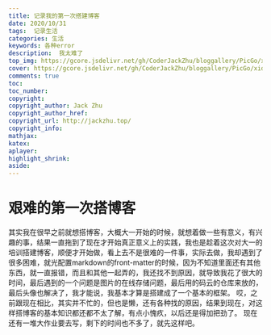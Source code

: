 ```yaml
---
title: 记录我的第一次搭建博客
date: 2020/10/31
tags:  记录生活
categories: 生活
keywords: 各种error
description:  我太难了
top_img: https://gcore.jsdelivr.net/gh/CoderJackZhu/bloggallery/PicGo/xidian1.jpg
cover: https://gcore.jsdelivr.net/gh/CoderJackZhu/bloggallery/PicGo/xidian1.jpg
comments: true
toc:
toc_number:
copyright:
copyright_author: Jack Zhu
copyright_author_href: 
copyright_url: http://jackzhu.top/
copyright_info:
mathjax:
katex:
aplayer:
highlight_shrink:
aside:
---
```


# 艰难的第一次搭博客

其实我在很早之前就想搭博客，大概大一开始的时候，就想着做一些有意义，有兴趣的事，结果一直拖到了现在才开始真正意义上的实践，我也是趁着这次对大一的培训搭建博客，顺便才开始做，看上去不是很难的一件事，实际去做，我却遇到了很多困难，就光配置markdown的front-matter的时候，因为不知道里面还有其他东西，就一直报错，而且和其他一起弄的，我还找不到原因，就导致我花了很大的时间，最后遇到的一个问题是图片的在线存储问题，最后用的码云的仓库来放的，最后头像也解决了，我才能说，我基本才算是搭建成了一个基本的框架。
哎，之前跟现在相比，其实并不忙的，但也是懒，还有各种找的原因，结果到现在，对这样搭博客的基本知识都还都不太了解，有点小愧疚，以后还是得加把劲了。
现在还有一堆大作业要去写，剩下的时间也不多了，就先这样吧。